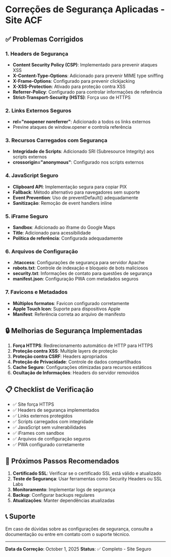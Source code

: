 # Correções de Segurança Aplicadas - Site ACF

## ✅ Problemas Corrigidos

### 1. Headers de Segurança
- **Content Security Policy (CSP)**: Implementado para prevenir ataques XSS
- **X-Content-Type-Options**: Adicionado para prevenir MIME type sniffing
- **X-Frame-Options**: Configurado para prevenir clickjacking
- **X-XSS-Protection**: Ativado para proteção contra XSS
- **Referrer-Policy**: Configurado para controlar informações de referência
- **Strict-Transport-Security (HSTS)**: Força uso de HTTPS

### 2. Links Externos Seguros
- **rel="noopener noreferrer"**: Adicionado a todos os links externos
- Previne ataques de window.opener e controla referência

### 3. Recursos Carregados com Segurança
- **Integridade de Scripts**: Adicionado SRI (Subresource Integrity) aos scripts externos
- **crossorigin="anonymous"**: Configurado nos scripts externos

### 4. JavaScript Seguro
- **Clipboard API**: Implementação segura para copiar PIX
- **Fallback**: Método alternativo para navegadores sem suporte
- **Event Prevention**: Uso de preventDefault() adequadamente
- **Sanitização**: Remoção de event handlers inline

### 5. iFrame Seguro
- **Sandbox**: Adicionado ao iframe do Google Maps
- **Title**: Adicionado para acessibilidade
- **Política de referência**: Configurada adequadamente

### 6. Arquivos de Configuração
- **.htaccess**: Configurações de segurança para servidor Apache
- **robots.txt**: Controle de indexação e bloqueio de bots maliciosos
- **security.txt**: Informações de contato para questões de segurança
- **manifest.json**: Configuração PWA com metadados seguros

### 7. Favicons e Metadados
- **Múltiplos formatos**: Favicon configurado corretamente
- **Apple Touch Icon**: Suporte para dispositivos Apple
- **Manifest**: Referência correta ao arquivo de manifesto

## 🔒 Melhorias de Segurança Implementadas

1. **Força HTTPS**: Redirecionamento automático de HTTP para HTTPS
2. **Proteção contra XSS**: Multiple layers de proteção
3. **Proteção contra CSRF**: Headers apropriados
4. **Proteção de Privacidade**: Controle de dados compartilhados
5. **Cache Seguro**: Configurações otimizadas para recursos estáticos
6. **Ocultação de Informações**: Headers do servidor removidos

## 📋 Checklist de Verificação

- ✅ Site força HTTPS
- ✅ Headers de segurança implementados
- ✅ Links externos protegidos
- ✅ Scripts carregados com integridade
- ✅ JavaScript sem vulnerabilidades
- ✅ iFrames com sandbox
- ✅ Arquivos de configuração seguros
- ✅ PWA configurado corretamente

## 🚀 Próximos Passos Recomendados

1. **Certificado SSL**: Verificar se o certificado SSL está válido e atualizado
2. **Teste de Segurança**: Usar ferramentas como Security Headers ou SSL Labs
3. **Monitoramento**: Implementar logs de segurança
4. **Backup**: Configurar backups regulares
5. **Atualizações**: Manter dependências atualizadas

## 📞 Suporte

Em caso de dúvidas sobre as configurações de segurança, consulte a documentação ou entre em contato com o suporte técnico.

---
**Data da Correção**: October 1, 2025
**Status**: ✅ Completo - Site Seguro